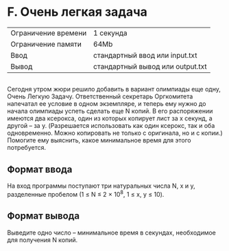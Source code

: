 <div class="problem-statement">
   <div class="header">
      <h1 class="title">F. Очень легкая задача</h1>
      <table>
         <tr class="time-limit">
            <td class="property-title">Ограничение времени</td>
            <td>1&nbsp;секунда</td>
         </tr>
         <tr class="memory-limit">
            <td class="property-title">Ограничение памяти</td>
            <td>64Mb</td>
         </tr>
         <tr class="input-file">
            <td class="property-title">Ввод</td>
            <td colspan="1">стандартный ввод или input.txt</td>
         </tr>
         <tr class="output-file">
            <td class="property-title">Вывод</td>
            <td colspan="1">стандартный вывод или output.txt</td>
         </tr>
      </table>
   </div>
   <h2></h2>
   <div class="legend"><span style="">
         <p>Сегодня утром жюри решило добавить в вариант олимпиады еще одну, Очень Легкую Задачу. Ответственный секретарь Оргкомитета
            напечатал ее условие в одном экземпляре, и теперь ему нужно до начала олимпиады успеть сделать еще N копий. В его распоряжении
            имеются два ксерокса, один из которых копирует лист за х секунд, а другой – за y. (Разрешается использовать как один ксерокс,
            так и оба одновременно. Можно копировать не только с оригинала, но и с копии.) Помогите ему выяснить, какое минимальное время
            для этого потребуется.
         </p></span><p></p>
   </div>
   <h2>Формат ввода</h2>
   <div class="input-specification"><span style="">
         <p>На вход программы поступают три натуральных числа N, x и y, разделенные пробелом (1 ≤ N ≤ <span class="tex-math-text">2 &times; 10<sup>8</sup></span>, 1 ≤ x, y ≤ 10).
         </p></span><p></p>
   </div>
   <h2>Формат вывода</h2>
   <div class="output-specification"><span style="">
         <p>Выведите одно число – минимальное время в секундах, необходимое для получения N копий. </p></span><p></p>
   </div>
